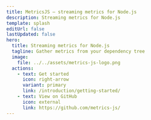 ```yaml
---
title: MetricsJS – streaming metrics for Node.js
description: Streaming metrics for Node.js
template: splash
editUrl: false
lastUpdated: false
hero:
  title: Streaming metrics for Node.js
  tagline: Gather metrics from your dependency tree
  image:
    file: ../../assets/metrics-js-logo.png
  actions:
    - text: Get started
      icon: right-arrow
      variant: primary
      link: /introduction/getting-started/
    - text: View on GitHub
      icon: external
      link: https://github.com/metrics-js/
---
```

